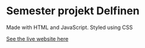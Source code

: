 # Semester projekt Delfinen

Made with HTML and JavaScript. Styled using CSS

[See the live website here](https://sebbex1337.github.io/Semester-projekt-delfinen/)
